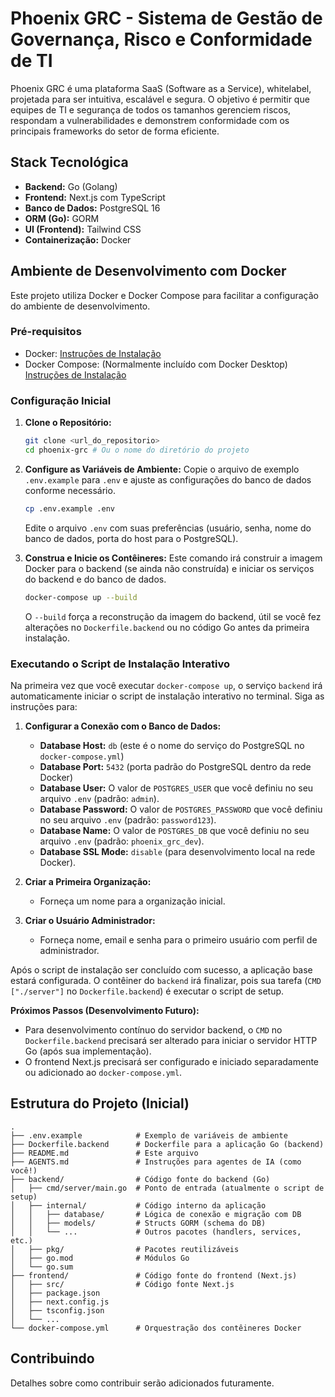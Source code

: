 # Phoenix GRC - Sistema de Gestão de Governança, Risco e Conformidade de TI

Phoenix GRC é uma plataforma SaaS (Software as a Service), whitelabel, projetada para ser intuitiva, escalável e segura. O objetivo é permitir que equipes de TI e segurança de todos os tamanhos gerenciem riscos, respondam a vulnerabilidades e demonstrem conformidade com os principais frameworks do setor de forma eficiente.

## Stack Tecnológica

- **Backend:** Go (Golang)
- **Frontend:** Next.js com TypeScript
- **Banco de Dados:** PostgreSQL 16
- **ORM (Go):** GORM
- **UI (Frontend):** Tailwind CSS
- **Containerização:** Docker

## Ambiente de Desenvolvimento com Docker

Este projeto utiliza Docker e Docker Compose para facilitar a configuração do ambiente de desenvolvimento.

### Pré-requisitos

- Docker: [Instruções de Instalação](https://docs.docker.com/get-docker/)
- Docker Compose: (Normalmente incluído com Docker Desktop) [Instruções de Instalação](https://docs.docker.com/compose/install/)

### Configuração Inicial

1.  **Clone o Repositório:**
    ```bash
    git clone <url_do_repositorio>
    cd phoenix-grc # Ou o nome do diretório do projeto
    ```

2.  **Configure as Variáveis de Ambiente:**
    Copie o arquivo de exemplo `.env.example` para `.env` e ajuste as configurações do banco de dados conforme necessário.
    ```bash
    cp .env.example .env
    ```
    Edite o arquivo `.env` com suas preferências (usuário, senha, nome do banco de dados, porta do host para o PostgreSQL).

3.  **Construa e Inicie os Contêineres:**
    Este comando irá construir a imagem Docker para o backend (se ainda não construída) e iniciar os serviços do backend e do banco de dados.
    ```bash
    docker-compose up --build
    ```
    O `--build` força a reconstrução da imagem do backend, útil se você fez alterações no `Dockerfile.backend` ou no código Go antes da primeira instalação.

### Executando o Script de Instalação Interativo

Na primeira vez que você executar `docker-compose up`, o serviço `backend` irá automaticamente iniciar o script de instalação interativo no terminal. Siga as instruções para:

1.  **Configurar a Conexão com o Banco de Dados:**
    *   **Database Host:** `db` (este é o nome do serviço do PostgreSQL no `docker-compose.yml`)
    *   **Database Port:** `5432` (porta padrão do PostgreSQL dentro da rede Docker)
    *   **Database User:** O valor de `POSTGRES_USER` que você definiu no seu arquivo `.env` (padrão: `admin`).
    *   **Database Password:** O valor de `POSTGRES_PASSWORD` que você definiu no seu arquivo `.env` (padrão: `password123`).
    *   **Database Name:** O valor de `POSTGRES_DB` que você definiu no seu arquivo `.env` (padrão: `phoenix_grc_dev`).
    *   **Database SSL Mode:** `disable` (para desenvolvimento local na rede Docker).

2.  **Criar a Primeira Organização:**
    *   Forneça um nome para a organização inicial.

3.  **Criar o Usuário Administrador:**
    *   Forneça nome, email e senha para o primeiro usuário com perfil de administrador.

Após o script de instalação ser concluído com sucesso, a aplicação base estará configurada. O contêiner do `backend` irá finalizar, pois sua tarefa (`CMD ["./server"]` no `Dockerfile.backend`) é executar o script de setup.

**Próximos Passos (Desenvolvimento Futuro):**

*   Para desenvolvimento contínuo do servidor backend, o `CMD` no `Dockerfile.backend` precisará ser alterado para iniciar o servidor HTTP Go (após sua implementação).
*   O frontend Next.js precisará ser configurado e iniciado separadamente ou adicionado ao `docker-compose.yml`.

## Estrutura do Projeto (Inicial)

```
.
├── .env.example            # Exemplo de variáveis de ambiente
├── Dockerfile.backend      # Dockerfile para a aplicação Go (backend)
├── README.md               # Este arquivo
├── AGENTS.md               # Instruções para agentes de IA (como você!)
├── backend/                # Código fonte do backend (Go)
│   ├── cmd/server/main.go  # Ponto de entrada (atualmente o script de setup)
│   ├── internal/           # Código interno da aplicação
│   │   ├── database/       # Lógica de conexão e migração com DB
│   │   ├── models/         # Structs GORM (schema do DB)
│   │   └── ...             # Outros pacotes (handlers, services, etc.)
│   ├── pkg/                # Pacotes reutilizáveis
│   ├── go.mod              # Módulos Go
│   └── go.sum
├── frontend/               # Código fonte do frontend (Next.js)
│   ├── src/                # Código fonte Next.js
│   ├── package.json
│   ├── next.config.js
│   ├── tsconfig.json
│   └── ...
└── docker-compose.yml      # Orquestração dos contêineres Docker
```

## Contribuindo

Detalhes sobre como contribuir serão adicionados futuramente.
